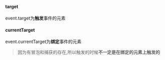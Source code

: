 #### target

event.target为**触发**事件的元素

#### currentTarget

event.currentTarget为**绑定**事件的元素

> 因为有冒泡和捕获的存在,所以触发的时候**不一定是在绑定的元素上触发的**